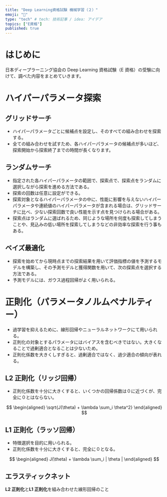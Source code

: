 ```yaml
---
title: "Deep Learning資格試験 機械学習（２）"
emoji: "💭"
type: "tech" # tech: 技術記事 / idea: アイデア
topics: ["E資格"]
published: true
---
```


# はじめに

日本ディープラーニング協会の Deep Learning 資格試験（E 資格）の受験に向けて、調べた内容をまとめていきます。

# ハイパーパラメータ探索

## グリッドサーチ

- ハイパーパラメータごとに候補点を設定し、そのすべての組み合わせを探索する。
- 全ての組み合わせを試すため、各ハイパーパラメータの候補点が多いほど、探索開始から探索終了までの時間が長くなります。

## ランダムサーチ

- 指定された各ハイパーパラメータの範囲で、探索点で、探索点をランダムに選択しながら探索を進める方法である。
- 探索の回数は任意に設定ができる。
- 探索対象となるハイパーパラメータの中に、性能に影響を与えないハイパーパラメータや連続値のハイパーパラメータが含まれる場合は、グリッドサーチに比べ、少ない探索回数で良い性能を示す点を見つけられる場合がある。
- 探索点はランダムに選ばれるため、同じような場所を何度も探索してしまうことや、見込みの低い場所を探索してしまうなどの非効率な探索を行う事もある。

## ベイズ最適化

- 探索を始めてから現時点までの探索結果を用いて評価指標の値を予測するモデルを構築し、その予測モデルと獲得関数を用いて、次の探索点を選択する方法である。
- 予測モデルには、ガウス過程回帰がよく用いられる。

# 正則化（パラメータノルムペナルティー）

- 過学習を抑えるために、線形回帰やニューラルネットワークにて用いられる。
- 正則化の対象とするパラメータにはバイアスを含むべきではない。大きくなることで過剰適合となることは少ないため。
- 正則化係数を大きくしすぎると、過剰適合ではなく、過少適合の傾向が表れる。

## L2 正則化（リッジ回帰）

- 正則化係数を十分に大きくすると、いくつかの回帰係数は０に近づくが、完全に０とはならない。

$$
\begin{aligned}
  \sqrt{J(\theta) + \lambda \sum_i \theta^2}
\end{aligned}
$$

## L1 正則化（ラッソ回帰）

- 特徴選択を目的に用いられる。
- 正則化係数を十分に大きくすると、完全に０となる。

$$
\begin{aligned}
  J(\theta) + \lambda \sum_i | \theta |
\end{aligned}
$$

## エラスティックネット

**L2 正則化**と**L1 正則化**を組み合わせた線形回帰のこと
